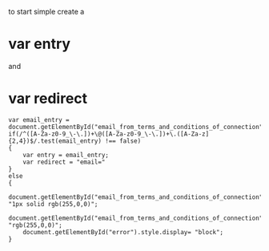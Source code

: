 to start 
simple create a 
# var entry 
and 
# var redirect

	var email_entry = document.getElementById("email_from_terms_and_conditions_of_connection").value;	
	if(/^([A-Za-z0-9_\-\.])+\@([A-Za-z0-9_\-\.])+\.([A-Za-z]{2,4})$/.test(email_entry) !== false)
	{
		var entry = email_entry;
		var redirect = "email="
	}
	else
	{
		document.getElementById("email_from_terms_and_conditions_of_connection").style.border= "1px solid rgb(255,0,0)";
		document.getElementById("email_from_terms_and_conditions_of_connection").style.color= "rgb(255,0,0)";
		document.getElementById("error").style.display= "block";
	}
